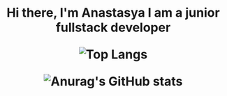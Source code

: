 <h1 align="center">Hi there, I'm Anastasya 
 I am a junior fullstack developer
  
  ![Top Langs](https://github-readme-stats.vercel.app/api/top-langs/?username=anasty223)
  
  ![Anurag's GitHub stats](https://github-readme-stats.vercel.app/api?username=anasty223)
  
<!--   ![Ashutosh's github activity graph](https://activity-graph.herokuapp.com/graph?username=anasty223) -->

